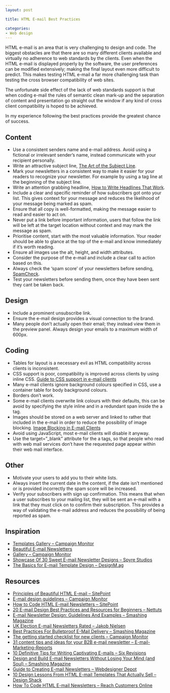 ```yaml
---
layout: post

title: HTML E-mail Best Practices

categories:
- Web design
---
```


HTML e-mail is an area that is very challenging to design and code. The biggest obstacles are that there are so many different clients available and virtually no adherence to web standards by the clients. Even when the HTML e-mail is displayed properly by the software, the user preferences can be modified extensively; making the final layout even more difficult to predict. This makes testing HTML e-mail a far more challenging task than testing the cross browser compatibility of web sites.

The unfortunate side effect of the lack of web standards support is that when coding e-mail the rules of semantic clean mark-up and the separation of content and presentation go straight out the window if any kind of cross client compatibility is hoped to be achieved.


In my experience following the best practices provide the greatest chance of success.


## Content
*   Use a consistent senders name and e-mail address. Avoid using a fictional or irrelevant sender’s name, instead communicate with your recipient personally.
*   Write an attractive subject line, [The Art of the Subject Line](http://www.imediaconnection.com/content/6909.asp).
*   Mark your newsletters in a consistent way to make it easier for your readers to recognize your newsletter. For example by using a tag line at the beginning of the subject line.
*   Write an attention grabbing headline, [How to Write Headlines That Work](http://www.copyblogger.com/how-to-write-headlines-that-work/).
*   Include a clear and specific reminder of how subscribers got onto your list. This gives context for your message and reduces the likelihood of your message being marked as spam.
*   Ensure that all copy is well-formatted, making the message easier to read and easier to act on.
*   Never put a link before important information, users that follow the link will be left at the target location without context and may mark the message as spam.
*   Prioritise content, start with the most valuable information. Your reader should be able to glance at the top of the e-mail and know immediately if it’s worth reading.
*   Ensure all images use the alt, height, and width attributes.
*   Consider the purpose of the e-mail and include a clear call to action based on this.
*   Always check the ‘spam score’ of your newsletters before sending, [SpamCheck](http://spamcheck.sitesell.com/).
*   Test your newsletters before sending them, once they have been sent they cant be taken back.


## Design
*   Include a prominent unsubscribe link.
*   Ensure the e-mail design provides a visual connection to the brand.
*   Many people don’t actually open their email; they instead view them in the preview panel. Always design your emails to a maximum width of 600px.


## Coding
*   Tables for layout is a necessary evil as HTML compatibility across clients is inconsistent.
*   CSS support is poor, compatibility is improved across clients by using inline CSS. [Guide to CSS support in e-mail clients](http://www.campaignmonitor.com/css/)
*   Many e-mail clients ignore background colours specified in CSS, use a container table for body background colours.
*   Borders don’t work.
*   Some e-mail clients overwrite link colours with their defaults, this can be avoid by specifying the style inline and in a redundant span inside the a tag.
*   Images should be stored on a web server and linked to rather that included in the e-mail in order to reduce the possibility of image blocking. [Image Blocking in E-mail Clients](http://www.campaignmonitor.com/blog/post/2559/current-conditions-and-best-pr-1/)
*   Avoid using JavaScript, most e-mail clients will disable it anyway.
*   Use the target=”_blank” attribute for the a tags, so that people who read with web mail services don’t have the requested page appear within their web mail interface.


## Other
*   Motivate your users to add you to their white lists.
*   Always insert the current date in the content, if the date isn’t mentioned or is provided incorrectly the spam score will be increased.
*   Verify your subscribers with sign up confirmation. This means that when a user subscribes to your mailing list, they will be sent an e-mail with a link that they must click on to confirm their subscription. This provides a way of validating the e-mail address and reduces the possibility of being reported as spam.


## Inspiration
*   [Templates Gallery – Campaign Monitor](http://www.campaignmonitor.com/templates/)
*   [Beautiful E-mail Newsletters](http://www.beautiful-email-newsletters.com/)
*   [Gallery – Campaign Monitor]( http://www.campaignmonitor.com/gallery/)
*   [Showcase Of 30 Sweet E-mail Newsletter Designs – Spyre Studios](http://spyrestudios.com/showcase-of-email-newsletter-designs/)
*   [The Basics for E-mail Template Design – DesignM.ag](http://designm.ag/resources/the-basics-for-email-template-design/)


## Resources
*   [Principles of Beautiful HTML E-mail – SitePoint](http://articles.sitepoint.com/article/principles-beautiful-html-email)
*   [E-mail design guidelines – Campaign Monitor](http://www.campaignmonitor.com/design-guidelines/)
*   [How to Code HTML E-mail Newsletters – SitePoint](http://articles.sitepoint.com/article/code-html-email-newsletters)
*   [20 E-mail Design Best Practices and Resources for Beginners – Nettuts ](http://net.tutsplus.com/tutorials/html-css-techniques/20-email-design-best-practices-and-resources-for-beginners/)
*   [E-mail Newsletter Design: Guidelines And Examples – Smashing Magazine](http://www.smashingmagazine.com/2010/02/15/email-newsletters-guidelines-and-examples/)
*   [UK Election E-mail Newsletters Rated – Jakob Nielsen](http://www.useit.com/alertbox/uk-email-newsletters.html)
*   [Best Practices For Bulletproof E-Mail Delivery – Smashing Magazine](http://www.smashingmagazine.com/2007/10/16/best-practices-for-bulletproof-e-mail-delivery/)
*   [The getting started checklist for new clients – Campaign Monitor](http://www.campaignmonitor.com/resources/entry/559/the-getting-started-checklist-for-new-clients/)
*   [31 content tips and ideas for your B2B e-mail newsletter – E-mail-Marketing-Reports](http://www.email-marketing-reports.com/newsletters/content.htm)
*   [10 Definitive Tips for Writing Captivating E-mails – Six Revisions](http://sixrevisions.com/project-management/10-definitive-tips-for-writing-captivating-emails/)
*   [Design and Build E-mail Newsletters Without Losing Your Mind (and Soul) – Smashing Magazine](http://www.smashingmagazine.com/2010/01/19/design-and-build-an-email-newsletter-without-losing-your-mind/)
*   [Guide to Creating E-mail Newsletters – Webdesigner Depot](http://www.webdesignerdepot.com/2009/11/a-guide-to-creating-email-newsletters/)
*   [10 Design Lessons From HTML E-mail Templates That Actually Sell – Design Shack](http://designshack.co.uk/articles/graphics/10-design-lessons-from-html-email-templates-that-actually-sell)
*   [How To Code HTML E-mail Newsletters – Reach Customers Online](http://www.reachcustomersonline.com/2010/01/23/09.27.00/)